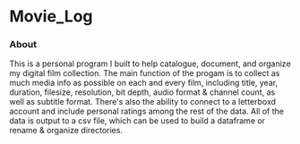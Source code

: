# Movie_Log

### About
This is a personal program I built to help catalogue, document, and organize my digital film collection. The main function of the progam is to collect as much media info as possible on each and every film, including title, year, duration, filesize, resolution, bit depth, audio format & channel count, as well as subtitle format. There's also the ability to connect to a letterboxd account and include personal ratings among the rest of the data. All of the data is output to a csv file, which can be used to build a dataframe or rename & organize directories. 
